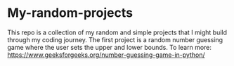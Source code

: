 # My-random-projects
This repo is a collection of my random and simple projects that I might build through my coding journey.
The first project is a random number guessing game where the user sets the upper and lower bounds. To learn more: https://www.geeksforgeeks.org/number-guessing-game-in-python/
